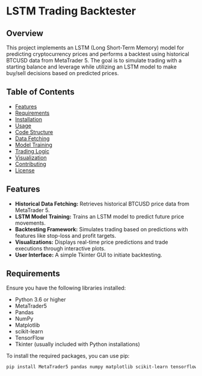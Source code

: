 # LSTM Trading Backtester

## Overview

This project implements an LSTM (Long Short-Term Memory) model for predicting cryptocurrency prices and performs a backtest using historical BTCUSD data from MetaTrader 5. The goal is to simulate trading with a starting balance and leverage while utilizing an LSTM model to make buy/sell decisions based on predicted prices.

## Table of Contents

- [Features](#features)
- [Requirements](#requirements)
- [Installation](#installation)
- [Usage](#usage)
- [Code Structure](#code-structure)
- [Data Fetching](#data-fetching)
- [Model Training](#model-training)
- [Trading Logic](#trading-logic)
- [Visualization](#visualization)
- [Contributing](#contributing)
- [License](#license)

## Features

- **Historical Data Fetching:** Retrieves historical BTCUSD price data from MetaTrader 5.
- **LSTM Model Training:** Trains an LSTM model to predict future price movements.
- **Backtesting Framework:** Simulates trading based on predictions with features like stop-loss and profit targets.
- **Visualizations:** Displays real-time price predictions and trade executions through interactive plots.
- **User Interface:** A simple Tkinter GUI to initiate backtesting.

## Requirements

Ensure you have the following libraries installed:

- Python 3.6 or higher
- MetaTrader5
- Pandas
- NumPy
- Matplotlib
- scikit-learn
- TensorFlow
- Tkinter (usually included with Python installations)

To install the required packages, you can use pip:

```bash
pip install MetaTrader5 pandas numpy matplotlib scikit-learn tensorflow
